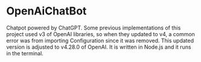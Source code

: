 # OpenAiChatBot
Chatpot powered by ChatGPT.
Some previous implementations of this project used v3 of OpenAI libraries, so when they updated to v4, a common error was from importing Configuration since it was removed. 
This updated version is adjusted to v4.28.0 of OpenAI.
It is written in Node.js and it runs in the terminal.

